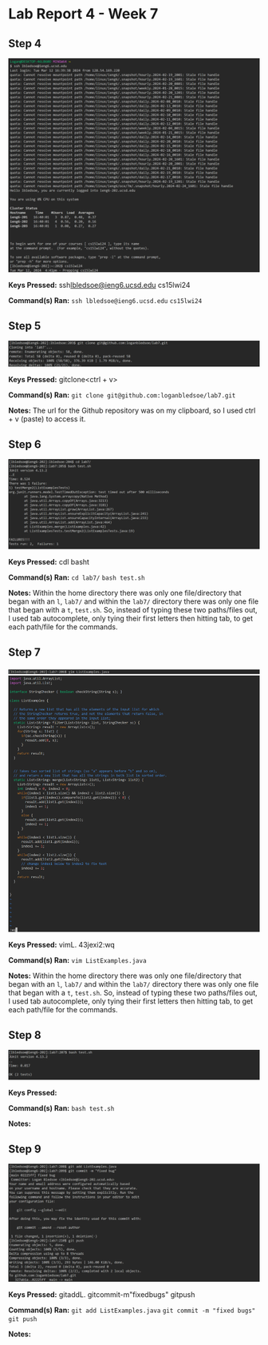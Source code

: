 # Lab Report 4 - Week 7

## Step 4
![screenshot of step 4](resources/lab-7/step4.png)

**Keys Pressed:**
ssh<space>lbledsoe@ieng6.ucsd.edu<enter>
cs15lwi24<enter>

**Command(s) Ran:**
`ssh lbledsoe@ieng6.ucsd.edu`
`cs15lwi24`

## Step 5
![screenshot of step 5](resources/lab-7/step5.png)

**Keys Pressed:**
git<space>clone<space><ctrl + v><enter>

**Command(s) Ran:**
`git clone git@github.com:loganbledsoe/lab7.git`

**Notes:**
The url for the Github repository was on my clipboard, so I used ctrl + v (paste) to access it.

## Step 6
![screenshot of step 6](resources/lab-7/step6.png)

**Keys Pressed:**
cd<space>l<tab><enter>
bash<space>t<tab><enter>

**Command(s) Ran:**
`cd lab7/`
`bash test.sh`

**Notes:**
Within the home directory there was only one file/directory that began with an `l`, `lab7/` and within the `lab7/` directory there was only one file that began with a `t`, `test.sh`. So, instead of typing these two paths/files out, I used tab autocomplete, only tying their first letters then hitting tab, to get each path/file for the commands.

## Step 7
![first screenshot of step 7](resources/lab-7/step7_1.png)
![second screenshot of step 7](resources/lab-7/step7_2.png)

**Keys Pressed:**
vim<space>L<tab>.<tab><enter>
43jexi2<esc>:wq<enter>

**Command(s) Ran:**
`vim ListExamples.java`

**Notes:**
Within the home directory there was only one file/directory that began with an `l`, `lab7/` and within the `lab7/` directory there was only one file that began with a `t`, `test.sh`. So, instead of typing these two paths/files out, I used tab autocomplete, only tying their first letters then hitting tab, to get each path/file for the commands.

## Step 8
![screenshot of step 8](resources/lab-7/step8.png)

**Keys Pressed:**
<up><up><enter>

**Command(s) Ran:**
`bash test.sh`

**Notes:**


## Step 9
![screenshot of step 9](resources/lab-7/step9.png)

**Keys Pressed:**
git<space>add<space>L<tab>.<tab><enter>
git<space>commit<space>-m<space>"fixed<space>bugs"<enter>
git<space>push<enter>

**Command(s) Ran:**
`git add ListExamples.java`
`git commit -m "fixed bugs"`
`git push`

**Notes:**

